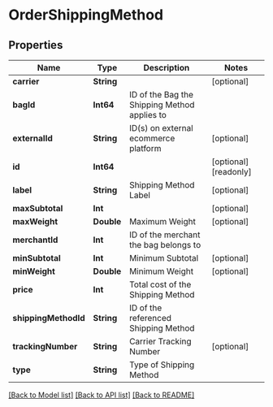 # OrderShippingMethod

## Properties
Name | Type | Description | Notes
------------ | ------------- | ------------- | -------------
**carrier** | **String** |  | [optional] 
**bagId** | **Int64** | ID of the Bag the Shipping Method applies to | 
**externalId** | **String** | ID(s) on external ecommerce platform | [optional] 
**id** | **Int64** |  | [optional] [readonly] 
**label** | **String** | Shipping Method Label | [optional] 
**maxSubtotal** | **Int** |  | [optional] 
**maxWeight** | **Double** | Maximum Weight | [optional] 
**merchantId** | **Int** | ID of the merchant the bag belongs to | 
**minSubtotal** | **Int** | Minimum Subtotal | [optional] 
**minWeight** | **Double** | Minimum Weight | [optional] 
**price** | **Int** | Total cost of the Shipping Method | 
**shippingMethodId** | **String** | ID of the referenced Shipping Method | 
**trackingNumber** | **String** | Carrier Tracking Number | [optional] 
**type** | **String** | Type of Shipping Method | 

[[Back to Model list]](../README.md#documentation-for-models) [[Back to API list]](../README.md#documentation-for-api-endpoints) [[Back to README]](../README.md)


